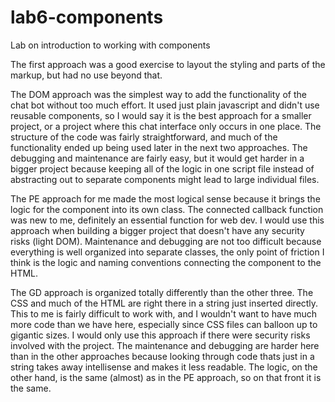 # lab6-components
Lab on introduction to working with components


The first approach was a good exercise to layout the styling and parts of the markup, but had no use beyond that.

The DOM approach was the simplest way to add the functionality of the chat bot without too much effort. It used just plain javascript and didn't use reusable components, so I would say it is the best approach for a smaller project, or a project where this chat interface only occurs in one place. The structure of the code was fairly straightforward, and much of the functionality ended up being used later in the next two approaches. The debugging and maintenance are fairly easy, but it would get harder in a bigger project because keeping all of the logic in one script file instead of abstracting out to separate components might lead to large individual files.

The PE approach for me made the most logical sense because it brings the logic for the component into its own class. The connected callback function was new to me, definitely an essential function for web dev. I would use this approach when building a bigger project that doesn't have any security risks (light DOM). Maintenance and debugging are not too difficult because everything is well organized into separate classes, the only point of friction I think is the logic and naming conventions connecting the component to the HTML.

The GD approach is organized totally differently than the other three. The CSS and much of the HTML are right there in a string just inserted directly. This to me is fairly difficult to work with, and I wouldn't want to have much more code than we have here, especially since CSS files can balloon up to gigantic sizes. I would only use this approach if there were security risks involved with the project. The maintenance and debugging are harder here than in the other approaches because looking through code thats just in a string takes away intellisense and makes it less readable. The logic, on the other hand, is the same (almost) as in the PE approach, so on that front it is the same.
